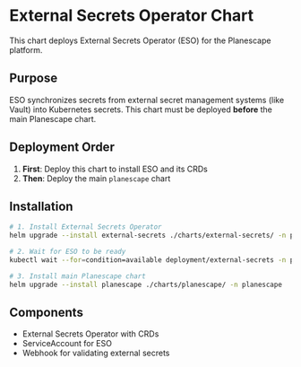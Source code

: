 # External Secrets Operator Chart

This chart deploys External Secrets Operator (ESO) for the Planescape platform.

## Purpose

ESO synchronizes secrets from external secret management systems (like Vault) into Kubernetes secrets. This chart must be deployed **before** the main Planescape chart.

## Deployment Order

1. **First**: Deploy this chart to install ESO and its CRDs
2. **Then**: Deploy the main `planescape` chart

## Installation

```bash
# 1. Install External Secrets Operator
helm upgrade --install external-secrets ./charts/external-secrets/ -n planescape --create-namespace

# 2. Wait for ESO to be ready
kubectl wait --for=condition=available deployment/external-secrets -n planescape --timeout=300s

# 3. Install main Planescape chart
helm upgrade --install planescape ./charts/planescape/ -n planescape
```

## Components

- External Secrets Operator with CRDs
- ServiceAccount for ESO
- Webhook for validating external secrets 